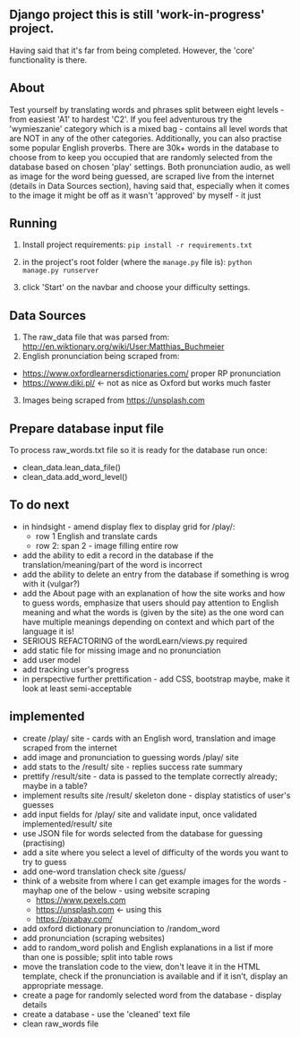 ## Django project this is still 'work-in-progress' project.
Having said that it's far from being completed. However, the 'core' functionality is there.

## About
Test yourself by translating words and phrases split between eight levels - from easiest 'A1' to hardest 'C2'.
If you feel adventurous try the 'wymieszanie' category which is a mixed bag - contains all level words that are NOT in any of the other categories. Additionally, you can also practise some popular English proverbs.
There are 30k+ words in the database to choose from to keep you occupied that are randomly selected from the database based on
chosen 'play' settings.
Both pronunciation audio, as well as image for the word being guessed, are scraped live from the internet (details in Data Sources section), having said that, especially when it comes to the image it might be off as it wasn't 'approved' by myself - it just

## Running
1. Install project requirements:
`pip install -r requirements.txt`

2. in the project's root folder (where the `manage.py` file is):
`python manage.py runserver`

3. click 'Start' on the navbar and choose your difficulty settings.

## Data Sources
1. The raw_data file that was parsed from: http://en.wiktionary.org/wiki/User:Matthias_Buchmeier
2. English pronunciation being scraped from:
- https://www.oxfordlearnersdictionaries.com/ proper RP pronunciation
- https://www.diki.pl/ <- not as nice as Oxford but works much faster
3. Images being scraped from https://unsplash.com

## Prepare database input file
To process raw_words.txt file so it is ready for the database run once:
- clean_data.lean_data_file()
- clean_data.add_word_level()

## To do next
- in hindsight - amend display flex to display grid for /play/:
    - row 1 English and translate cards
    - row 2: span 2 - image filling entire row
- add the ability to edit a record in the database if the translation/meaning/part of the word is incorrect
- add the ability to delete an entry from the database if something is wrog with it (vulgar?)
- add the About page with an explanation of how the site works and how to guess words, emphasize that users should pay attention to English meaning and what the words is (given by the site) as the one word can have multiple meanings depending on context and which part of the language it is!
- SERIOUS REFACTORING of the wordLearn/views.py required
- add static file for missing image and no pronunciation
- add user model
- add tracking user's progress
- in perspective further prettification - add CSS, bootstrap maybe, make it look at least semi-acceptable

## implemented
- create /play/ site - cards with an English word, translation and image scraped from the internet
- add image and pronunciation to guessing words /play/ site
- add stats to the /result/ site - replies success rate summary
- prettify /result/site - data is passed to the template correctly already; maybe in a table?
- implement results site /result/ skeleton done - display statistics of user's guesses
- add input fields for /play/ site and validate input, once validated implemented/result/ site
- use JSON file for words selected from the database for guessing (practising)
- add a site where you select a level of difficulty of the words you want to try to guess
- add one-word translation check site /guess/
- think of a website from where I can get example images for the words - mayhap one of the below - using website scraping
    - https://www.pexels.com
    - https://unsplash.com <- using this
    - https://pixabay.com/
- add oxford dictionary pronunciation to /random_word
- add pronunciation (scraping websites)
- add to random_word polish and English explanations in a list if more than one is possible; split into table rows
- move the translation code to the view, don't leave it in the HTML template, check if the pronunciation is available and if it isn’t, display an appropriate message.
- create a page for randomly selected word from the database - display details
- create a database - use the 'cleaned' text file
- clean raw_words file
